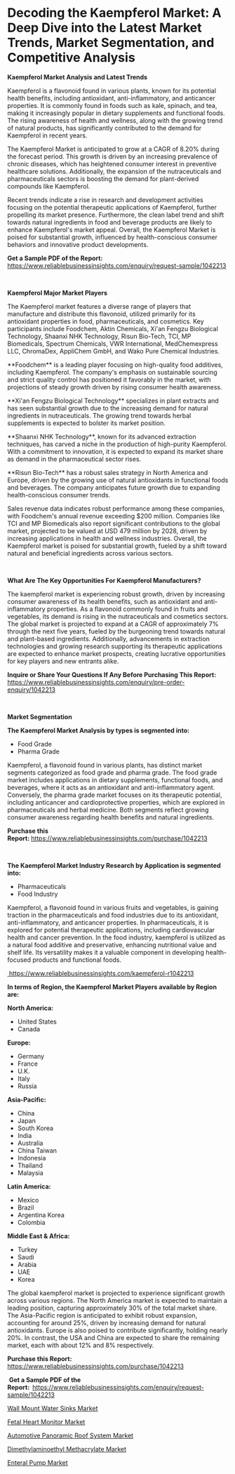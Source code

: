 <p><h1>Decoding the Kaempferol Market: A Deep Dive into the Latest Market Trends, Market Segmentation, and Competitive Analysis</h1></p><p><strong>Kaempferol Market Analysis and Latest Trends</strong></p>
<p><p>Kaempferol is a flavonoid found in various plants, known for its potential health benefits, including antioxidant, anti-inflammatory, and anticancer properties. It is commonly found in foods such as kale, spinach, and tea, making it increasingly popular in dietary supplements and functional foods. The rising awareness of health and wellness, along with the growing trend of natural products, has significantly contributed to the demand for Kaempferol in recent years.</p><p>The Kaempferol Market is anticipated to grow at a CAGR of 8.20% during the forecast period. This growth is driven by an increasing prevalence of chronic diseases, which has heightened consumer interest in preventive healthcare solutions. Additionally, the expansion of the nutraceuticals and pharmaceuticals sectors is boosting the demand for plant-derived compounds like Kaempferol. </p><p>Recent trends indicate a rise in research and development activities focusing on the potential therapeutic applications of Kaempferol, further propelling its market presence. Furthermore, the clean label trend and shift towards natural ingredients in food and beverage products are likely to enhance Kaempferol's market appeal. Overall, the Kaempferol Market is poised for substantial growth, influenced by health-conscious consumer behaviors and innovative product developments.</p></p>
<p><strong>Get a Sample PDF of the Report:&nbsp;</strong> <a href="https://www.reliablebusinessinsights.com/enquiry/request-sample/1042213?utm_campaign=96&utm_medium=2&utm_source=Github&utm_content=ia&utm_term=06112024&utm_id=kaempferol">https://www.reliablebusinessinsights.com/enquiry/request-sample/1042213</a></p>
<p>&nbsp;</p>
<p><strong>Kaempferol Major Market Players</strong></p>
<p><p>The Kaempferol market features a diverse range of players that manufacture and distribute this flavonoid, utilized primarily for its antioxidant properties in food, pharmaceuticals, and cosmetics. Key participants include Foodchem, Aktin Chemicals, Xi'an Fengzu Biological Technology, Shaanxi NHK Technology, Risun Bio-Tech, TCI, MP Biomedicals, Spectrum Chemicals, VWR International, MedChemexpress LLC, ChromaDex, AppliChem GmbH, and Wako Pure Chemical Industries.</p><p>**Foodchem** is a leading player focusing on high-quality food additives, including Kaempferol. The company's emphasis on sustainable sourcing and strict quality control has positioned it favorably in the market, with projections of steady growth driven by rising consumer health awareness.</p><p>**Xi'an Fengzu Biological Technology** specializes in plant extracts and has seen substantial growth due to the increasing demand for natural ingredients in nutraceuticals. The growing trend towards herbal supplements is expected to bolster its market position.</p><p>**Shaanxi NHK Technology**, known for its advanced extraction techniques, has carved a niche in the production of high-purity Kaempferol. With a commitment to innovation, it is expected to expand its market share as demand in the pharmaceutical sector rises.</p><p>**Risun Bio-Tech** has a robust sales strategy in North America and Europe, driven by the growing use of natural antioxidants in functional foods and beverages. The company anticipates future growth due to expanding health-conscious consumer trends.</p><p>Sales revenue data indicates robust performance among these companies, with Foodchem's annual revenue exceeding $200 million. Companies like TCI and MP Biomedicals also report significant contributions to the global market, projected to be valued at USD 479 million by 2028, driven by increasing applications in health and wellness industries. Overall, the Kaempferol market is poised for substantial growth, fueled by a shift toward natural and beneficial ingredients across various sectors.</p></p>
<p>&nbsp;</p>
<p><strong>What Are The Key Opportunities For Kaempferol Manufacturers?</strong></p>
<p><p>The kaempferol market is experiencing robust growth, driven by increasing consumer awareness of its health benefits, such as antioxidant and anti-inflammatory properties. As a flavonoid commonly found in fruits and vegetables, its demand is rising in the nutraceuticals and cosmetics sectors. The global market is projected to expand at a CAGR of approximately 7% through the next five years, fueled by the burgeoning trend towards natural and plant-based ingredients. Additionally, advancements in extraction technologies and growing research supporting its therapeutic applications are expected to enhance market prospects, creating lucrative opportunities for key players and new entrants alike.</p></p>
<p><strong>Inquire or Share Your Questions If Any Before Purchasing This Report:</strong> <a href="https://www.reliablebusinessinsights.com/enquiry/pre-order-enquiry/1042213?utm_campaign=96&utm_medium=2&utm_source=Github&utm_content=ia&utm_term=06112024&utm_id=kaempferol">https://www.reliablebusinessinsights.com/enquiry/pre-order-enquiry/1042213</a></p>
<p>&nbsp;</p>
<p><strong>Market Segmentation</strong></p>
<p><strong>The Kaempferol Market Analysis by types is segmented into:</strong></p>
<p><ul><li>Food Grade</li><li>Pharma Grade</li></ul></p>
<p><p>Kaempferol, a flavonoid found in various plants, has distinct market segments categorized as food grade and pharma grade. The food grade market includes applications in dietary supplements, functional foods, and beverages, where it acts as an antioxidant and anti-inflammatory agent. Conversely, the pharma grade market focuses on its therapeutic potential, including anticancer and cardioprotective properties, which are explored in pharmaceuticals and herbal medicine. Both segments reflect growing consumer awareness regarding health benefits and natural ingredients.</p></p>
<p><strong>Purchase this Report:&nbsp;</strong><a href="https://www.reliablebusinessinsights.com/purchase/1042213?utm_campaign=96&utm_medium=2&utm_source=Github&utm_content=ia&utm_term=06112024&utm_id=kaempferol">https://www.reliablebusinessinsights.com/purchase/1042213</a></p>
<p>&nbsp;</p>
<p><strong>The Kaempferol Market Industry Research by Application is segmented into:</strong></p>
<p><ul><li>Pharmaceuticals</li><li>Food Industry</li></ul></p>
<p><p>Kaempferol, a flavonoid found in various fruits and vegetables, is gaining traction in the pharmaceuticals and food industries due to its antioxidant, anti-inflammatory, and anticancer properties. In pharmaceuticals, it is explored for potential therapeutic applications, including cardiovascular health and cancer prevention. In the food industry, kaempferol is utilized as a natural food additive and preservative, enhancing nutritional value and shelf life. Its versatility makes it a valuable component in developing health-focused products and functional foods.</p></p>
<p><a href="https://www.reliablebusinessinsights.com/kaempferol-r1042213?utm_campaign=96&utm_medium=2&utm_source=Github&utm_content=ia&utm_term=06112024&utm_id=kaempferol">&nbsp;https://www.reliablebusinessinsights.com/kaempferol-r1042213</a></p>
<p><strong>In terms of Region, the Kaempferol Market Players available by Region are:</strong></p>
<p>
    <p> <strong> North America: </strong>
        <ul>
            <li>United States</li>
            <li>Canada</li>
        </ul>
        </p> 
    <p> <strong> Europe: </strong>
        <ul>
            <li>Germany</li>
            <li>France</li>
            <li>U.K.</li>
            <li>Italy</li>
            <li>Russia</li>
        </ul>
        </p> 
    <p> <strong> Asia-Pacific: </strong>
        <ul>
            <li>China</li>
            <li>Japan</li>
            <li>South Korea</li>
            <li>India</li>
            <li>Australia</li>
            <li>China Taiwan</li>
            <li>Indonesia</li>
            <li>Thailand</li>
            <li>Malaysia</li>
        </ul>
        </p> 
    <p> <strong> Latin America: </strong>
        <ul>
            <li>Mexico</li>
            <li>Brazil</li>
            <li>Argentina Korea</li>
            <li>Colombia</li>
        </ul>
        </p> 
    <p> <strong> Middle East & Africa: </strong>
        <ul>
            <li>Turkey</li>
            <li>Saudi</li>
            <li>Arabia</li>
            <li>UAE</li>
            <li>Korea</li>
        </ul>
    </p>
    </p>
<p><p>The global kaempferol market is projected to experience significant growth across various regions. The North America market is expected to maintain a leading position, capturing approximately 30% of the total market share. The Asia-Pacific region is anticipated to exhibit robust expansion, accounting for around 25%, driven by increasing demand for natural antioxidants. Europe is also poised to contribute significantly, holding nearly 20%. In contrast, the USA and China are expected to share the remaining market, each with about 12% and 8% respectively.</p></p>
<p><strong>Purchase this Report: </strong><a href="https://www.reliablebusinessinsights.com/purchase/1042213?utm_campaign=96&utm_medium=2&utm_source=Github&utm_content=ia&utm_term=06112024&utm_id=kaempferol">https://www.reliablebusinessinsights.com/purchase/1042213</a></p>
<p>&nbsp;<strong>Get a Sample PDF of the Report:&nbsp;&nbsp;</strong><a href="https://www.reliablebusinessinsights.com/enquiry/request-sample/1042213?utm_campaign=96&utm_medium=2&utm_source=Github&utm_content=ia&utm_term=06112024&utm_id=kaempferol">https://www.reliablebusinessinsights.com/enquiry/request-sample/1042213</a></p>
<p><strong></strong></p>
<p><p><a href="https://www.linkedin.com/pulse/wall-mount-water-sinks-market-trends-detailed-study-its-segmentation-g1u6c?utm_campaign=96&utm_medium=2&utm_source=Github&utm_content=ia&utm_term=06112024&utm_id=kaempferol">Wall Mount Water Sinks Market</a></p><p><a href="https://issuu.com/reportprime-2/docs/fetal-heart-monitor-market-size-203_82a1bd463ac6cf?utm_campaign=96&utm_medium=2&utm_source=Github&utm_content=ia&utm_term=06112024&utm_id=kaempferol">Fetal Heart Monitor Market</a></p><p><a href="https://www.linkedin.com/pulse/decoding-automotive-panoramic-roof-system-market-signals-growth-vr7fc?utm_campaign=96&utm_medium=2&utm_source=Github&utm_content=ia&utm_term=06112024&utm_id=kaempferol">Automotive Panoramic Roof System Market</a></p><p><a href="https://github.com/tomasa8xtkvotaw/Market-Research-Report-List-1/blob/main/dimethylaminoethyl-methacrylate-market.md?utm_campaign=96&utm_medium=2&utm_source=Github&utm_content=ia&utm_term=06112024&utm_id=kaempferol">Dimethylaminoethyl Methacrylate Market</a></p><p><a href="https://issuu.com/reportprime-2/docs/enteral-pump-market-size-2030.pptx_19205c9e2dc9e6?utm_campaign=96&utm_medium=2&utm_source=Github&utm_content=ia&utm_term=06112024&utm_id=kaempferol">Enteral Pump Market</a></p></p>